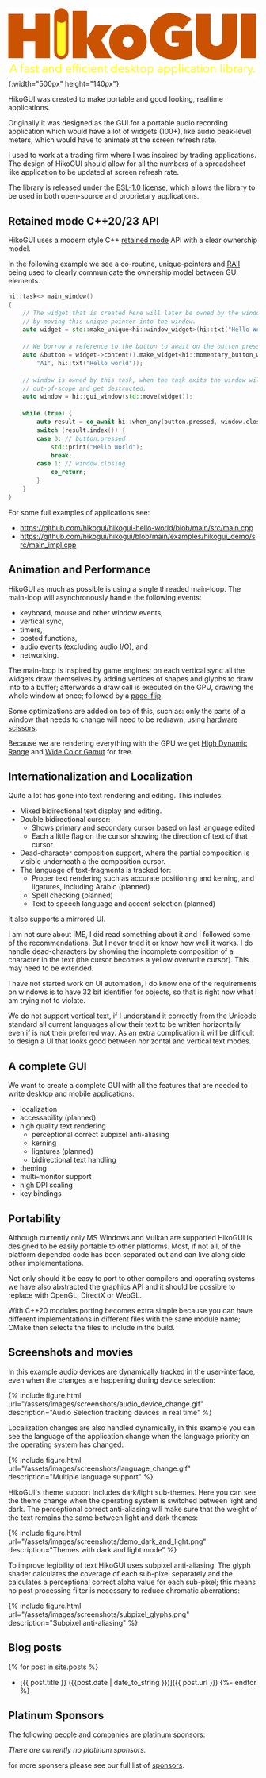 
![HikoGUI: A modern, high-performance, retained-mode, gui library](/assets/images/logos/hikogui-logo-1000x280.png){:width="500px" height="140px"}

HikoGUI was created to make portable and good looking, realtime applications.

Originally it was designed as the GUI for a portable audio recording application which would
have a lot of widgets (100+), like audio peak-level meters, which would have to animate at the
screen refresh rate.

I used to work at a trading firm where I was inspired by trading applications.
The design of HikoGUI should allow for all the numbers of a spreadsheet like application
to be updated at screen refresh rate.

The library is released under the [BSL-1.0 license](https://opensource.org/licenses/BSL-1.0),
which allows the library to be used in both open-source and proprietary applications.


Retained mode C++20/23 API
--------------------------
HikoGUI uses a modern style C++ [retained mode](https://en.wikipedia.org/wiki/Retained_mode)
API with a clear ownership model. 

In the following example we see a co-routine, unique-pointers and
[RAII](https://en.wikipedia.org/wiki/Resource_acquisition_is_initialization)
being used to clearly communicate the ownership model between GUI elements.

```cpp
hi::task<> main_window()
{
    // The widget that is created here will later be owned by the window,
    // by moving this unique pointer into the window.
    auto widget = std::make_unique<hi::window_widget>(hi::txt("Hello World"));

    // We borrow a reference to the button to await on the button press later.
    auto &button = widget->content().make_widget<hi::momentary_button_widget>(
        "A1", hi::txt("Hello world"));

    // window is owned by this task, when the task exits the window will go
    // out-of-scope and get destructed.
    auto window = hi::gui_window(std::move(widget));

    while (true) {
        auto result = co_await hi::when_any(button.pressed, window.closing);
        switch (result.index()) {
        case 0: // button.pressed
            std::print("Hello World");
            break;        
        case 1: // window.closing
            co_return;
        }
    }
}
```

For some full examples of applications see:
  - <https://github.com/hikogui/hikogui-hello-world/blob/main/src/main.cpp>
  - <https://github.com/hikogui/hikogui/blob/main/examples/hikogui_demo/src/main_impl.cpp>


Animation and Performance
-------------------------
HikoGUI as much as possible is using a single threaded main-loop.
The main-loop will asynchronously handle the following events:
 - keyboard, mouse and other window events,
 - vertical sync,
 - timers,
 - posted functions,
 - audio events (excluding audio I/O), and
 - networking.

The main-loop is inspired by game engines; on each vertical sync all the widgets
draw themselves by adding vertices of shapes and glyphs to draw into to a buffer;
afterwards a draw call is executed on the GPU, drawing the whole window at once;
followed by a [page-flip](https://en.wikipedia.org/wiki/Multiple_buffering).

Some optimizations are added on top of this, such as: only the parts of a window
that needs to change will need to be redrawn, using
[hardware scissors](https://www.khronos.org/opengl/wiki/Scissor_Test).

Because we are rendering everything with the GPU we get
[High Dynamic Range](https://en.wikipedia.org/wiki/High_dynamic_range) and
[Wide Color Gamut](https://en.wikipedia.org/wiki/Gamut)
for free.

Internationalization and Localization
-------------------------------------

Quite a lot has gone into text rendering and editing. This includes:
 - Mixed bidirectional text display and editing.
 - Double bidirectional cursor:
   * Shows primary and secondary cursor based on last language edited
   * Each a little flag on the cursor showing the direction of text of that cursor
 - Dead-character composition support, where the partial composition is visible underneath
   a the composition cursor.
 - The language of text-fragments is tracked for:
   * Proper text rendering such as accurate positioning and kerning,
     and ligatures, including Arabic (planned)
   * Spell checking (planned)
   * Text to speech language and accent selection (planned)


It also supports a mirrored UI.


I am not sure about IME, I did read something about it and I followed some of the recommendations. But I never tried it or know how well it works. I do handle dead-characters by showing the incomplete composition of a character in the text (the cursor becomes a yellow overwrite cursor). This may need to be extended.

I have not started work on UI automation, I do know one of the requirements on windows is to have 32 bit identifier for objects, so that is right now what I am trying not to violate.

We do not support vertical text, if I understand it correctly from the
Unicode standard all current languages allow their text to be written
horizontally even if is not their preferred way. As an extra complication
it will be difficult to design a UI that looks good between horizontal
and vertical text modes.

A complete GUI
--------------
We want to create a complete GUI with all the features that are needed
to write desktop and mobile applications:

 - localization
 - accessability (planned)
 - high quality text rendering
   + perceptional correct subpixel anti-aliasing
   + kerning
   + ligatures (planned)
   + bidirectional text handling
 - theming
 - multi-monitor support
 - high DPI scaling
 - key bindings


Portability
-----------
Although currently only MS Windows and Vulkan are supported HikoGUI is
designed to be easily portable to other platforms. Most, if not all,
of the platform depended code has been separated out and can live
along side other implementations.

Not only should it be easy to port to other compilers and operating
systems we have also abstracted the graphics API and it should
be possible to replace with OpenGL, DirectX or WebGL.

With C++20 modules porting becomes extra simple because you can have
different implementations in different files with the same module
name; CMake then selects the files to include in the
build.

Screenshots and movies
----------------------
In this example audio devices are dynamically tracked in the user-interface, even when the changes are happening during
device selection:

{% include figure.html url="/assets/images/screenshots/audio_device_change.gif" description="Audio Selection tracking devices in real time" %}

Localization changes are also handled dynamically, in this example you can see the language of the application change
when the language priority on the operating system has changed:

{% include figure.html url="/assets/images/screenshots/language_change.gif" description="Multiple language support" %}

HikoGUI's theme support includes dark/light sub-themes. Here you can see the theme change when the operating system
is switched between light and dark. The perceptional correct anti-aliasing will make sure that the weight of the
text remains the same between light and dark themes:

{% include figure.html url="/assets/images/screenshots/demo_dark_and_light.png" description="Themes with dark and light mode" %}

To improve legibility of text HikoGUI uses subpixel anti-aliasing. The glyph shader calculates the coverage of each sub-pixel
separately and the calculates a perceptional correct alpha value for each sub-pixel; this means no post processing filter is
necessary to reduce chromatic aberrations:

{% include figure.html url="/assets/images/screenshots/subpixel_glyphs.png" description="Subpixel anti-aliasing" %}


Blog posts
----------
{% for post in site.posts %}
 - [{{ post.title }} ({{post.date | date_to_string }})]({{ post.url }})
{%- endfor %}


Platinum Sponsors
-----------------
The following people and companies are platinum sponsors:

_There are currently no platinum sponsors._

for more sponsers please see our full list of [sponsors](sponsors.md).

